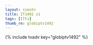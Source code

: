 ```yaml
--- 
layout: sieutv
title: IT1492 s1
tags: [ITtv]
thumb_re: globiptv1492
---
```

{% include tvadv key="globiptv1492" %} 

